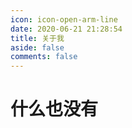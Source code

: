 ```yaml
---
icon: icon-open-arm-line
date: 2020-06-21 21:28:54
title: 关于我
aside: false
comments: false
---
```

# **什么也没有**